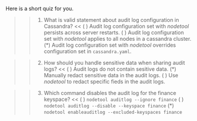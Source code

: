 Here is a short quiz for you. 

>>1. What is valid statement about audit log configuration in Cassandra? <<
( ) Audit log configuration set with <i>nodetool</i> persists across server restarts.
( ) Audit log configuration set with <i>nodetool</i> applies to all nodes in a cassandra cluster.
(*) Audit log configuration set with <i>nodetool</i> overrides configuration set in <code>cassandra.yaml</code>.


>>2. How should you handle sensitive data when sharing audit logs? <<
( ) Audit logs do not contain sesitive data.
(*) Manually redact sensitive data in the audit logs.
( ) Use <i>nodetool</i> to redact specific fieds in the audit logs.


>>3. Which command disables the audit log for the finance keyspace? <<
( ) <code>nodetool auditlog --ignore finance</code>
( ) <code>nodetool auditlog --disable --keyspace finance</code>
(*) <code>nodetool enableauditlog --excluded-keyspaces finance</code>
